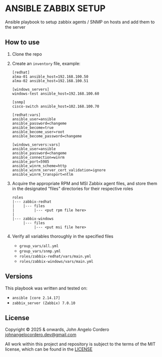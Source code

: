 # ANSIBLE ZABBIX SETUP

Ansible playbook to setup zabbix agents / SNMP on hosts and add them to the server

## How to use
1. Clone the repo
2. Create an `inventory` file, example:
    ```
    [redhat]
    alma-01 ansible_host=192.168.100.50
    alma-02 ansible_host=192.168.100.51

    [windows_servers]
    windows-test ansible_host=192.168.100.60

    [snmp]
    cisco-switch ansible_host=102.168.100.70

    [redhat:vars]
    ansible_user=ansible
    ansible_password=changeme
    ansible_become=true
    ansible_become_user=root
    ansible_become_password=changeme

    [windows_servers:vars]
    ansible_user=ansible
    ansible_password=changeme
    ansible_connection=winrm
    ansible_port=5985
    ansible_winrm_scheme=http
    ansible_winrm_server_cert_validation=ignore
    ansible_winrm_transport=ntlm
    ```

3. Acquire the appropriate RPM and MSI Zabbix agent files, and store them in the designated "files" directories for their respective roles

    ```
    roles
    |--- zabbix-redhat
    |    |--- files
    |         |--- <put rpm file here>
    |
    |--- zabbix-windows
         |--- files
              |--- <put msi file here>
    ```

4. Verify all variables thoroughly in the specified files
    - `group_vars/all.yml`
    - `group_vars/snmp.yml`
    - `roles/zabbix-redhat/vars/main.yml`
    - `roles/zabbix-windows/vars/main.yml`

## Versions
This playbook was written and tested on: 
- `ansible [core 2.14.17]`
- `zabbix_server (Zabbix) 7.0.10`

## License
Copyright © 2025 & onwards, John Angelo Cordero <johnangelocordero.dev@gmail.com>

All work within this project and repository is subject to the terms of the MIT license, which can be found in the [LICENSE](./LICENSE)
